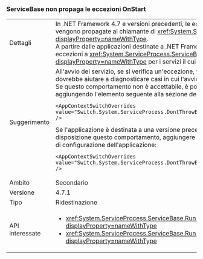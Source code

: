 ### <a name="servicebase-doesnt-propagate-onstart-exceptions"></a>ServiceBase non propaga le eccezioni OnStart

|   |   |
|---|---|
|Dettagli|In .NET Framework 4.7 e versioni precedenti, le eccezioni generate all'avvio di servizi non vengono propagate al chiamante di <xref:System.ServiceProcess.ServiceBase.Run%2A?displayProperty=nameWithType>.<br/>A partire dalle applicazioni destinate a .NET Framework 4.7.1, il runtime propaga le eccezioni a <xref:System.ServiceProcess.ServiceBase.Run%2A?displayProperty=nameWithType> per i servizi il cui avvio non riesce.|
|Suggerimento|All'avvio del servizio, se si verifica un'eccezione, tale eccezione verrà propagata. Questo dovrebbe aiutare a diagnosticare casi in cui l'avvio di un servizio non riesce. <br/>Se questo comportamento non è accettabile, è possibile rifiutarlo esplicitamente aggiungendo l'elemento <AppContextSwitchOverrides> seguente alla sezione <runtime> del file di configurazione dell'applicazione:<pre><code class="lang-xml">&lt;AppContextSwitchOverrides value=&quot;Switch.System.ServiceProcess.DontThrowExceptionsOnStart=true&quot; /&gt;&#13;&#10;</code></pre>Se l'applicazione è destinata a una versione precedente alla 4.7.1 ma si vuole avere a disposizione questo comportamento, aggiungere l'elemento <AppContextSwitchOverrides> seguente alla sezione <runtime> del file di configurazione dell'applicazione:<pre><code class="lang-xml">&lt;AppContextSwitchOverrides value=&quot;Switch.System.ServiceProcess.DontThrowExceptionsOnStart=false&quot; /&gt;&#13;&#10;</code></pre>|
|Ambito|Secondario|
|Versione|4.7.1|
|Tipo|Ridestinazione|
|API interessate|<ul><li><xref:System.ServiceProcess.ServiceBase.Run(System.ServiceProcess.ServiceBase)?displayProperty=nameWithType></li><li><xref:System.ServiceProcess.ServiceBase.Run(System.ServiceProcess.ServiceBase[])?displayProperty=nameWithType></li></ul>|

